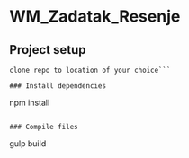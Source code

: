 # WM_Zadatak_Resenje

## Project setup
```
clone repo to location of your choice```

### Install dependencies
```
npm install
```

### Compile files
```
gulp build
```